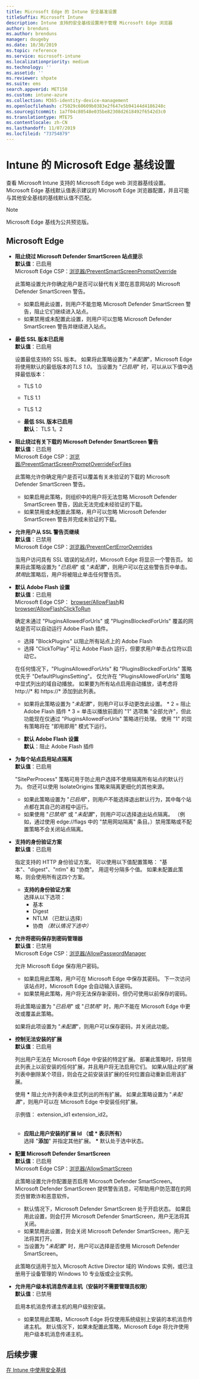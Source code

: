 ```yaml
---
title: Microsoft Edge 的 Intune 安全基准设置
titleSuffix: Microsoft Intune
description: Intune 支持的安全基线设置用于管理 Microsoft Edge 浏览器
author: brenduns
ms.author: brenduns
manager: dougeby
ms.date: 10/30/2019
ms.topic: reference
ms.service: microsoft-intune
ms.localizationpriority: medium
ms.technology: ''
ms.assetid: ''
ms.reviewer: shpate
ms.suite: ems
search.appverid: MET150
ms.custom: intune-azure
ms.collection: M365-identity-device-management
ms.openlocfilehash: c75029c60609b0383e2f647e5b94144d4186248c
ms.sourcegitcommit: 1a7f04c80548e035be82308d2618492f6542d3c0
ms.translationtype: MTE75
ms.contentlocale: zh-CN
ms.lasthandoff: 11/07/2019
ms.locfileid: "73754879"
---
```

# <a name="microsoft-edge-baseline-settings-for-intune"></a>Intune 的 Microsoft Edge 基线设置

查看 Microsoft Intune 支持的 Microsoft Edge web 浏览器基线设置。 Microsoft Edge 基线默认值表示建议的 Microsoft Edge 浏览器配置，并且可能与其他安全基线的基线默认值不匹配。

> [!NOTE]
> Microsoft Edge 基线为公共预览版。 

## <a name="microsoft-edge"></a>Microsoft Edge

- **阻止绕过 Microsoft Defender SmartScreen 站点提示**  
  **默认值**：已启用  
  Microsoft Edge CSP：[浏览器/PreventSmartScreenPromptOverride](https://docs.microsoft.com/windows/client-management/mdm/policy-csp-browser#browser-preventsmartscreenpromptoverride)

  此策略设置允许你确定用户是否可以替代有关潜在恶意网站的 Microsoft Defender SmartScreen 警告。 
  - 如果启用此设置，则用户不能忽略 Microsoft Defender SmartScreen 警告，阻止它们继续进入站点。 
  - 如果禁用或未配置此设置，则用户可以忽略 Microsoft Defender SmartScreen 警告并继续进入站点。

- **最低 SSL 版本已启用**  
  **默认值**：已启用  

  设置最低支持的 SSL 版本。 如果将此策略设置为 "*未配置*"，Microsoft Edge 将使用默认的最低版本的*TLS 1.0*。 当设置为 "*已启用*" 时，可以从以下值中选择最低版本：

  - TLS 1.0
  - TLS 1.1
  - TLS 1.2

  - **最低 SSL 版本已启用**  
    **默认**： TLS 1。2

- **阻止绕过有关下载的 Microsoft Defender SmartScreen 警告**  
  **默认值**：已启用  
  Microsoft Edge CSP：[浏览器/PreventSmartScreenPromptOverrideForFiles](https://docs.microsoft.com/windows/client-management/mdm/policy-csp-browser#browser-preventsmartscreenpromptoverrideforfiles)  

  此策略允许你确定用户是否可以覆盖有关未验证的下载的 Microsoft Defender SmartScreen 警告。
  - 如果启用此策略，则组织中的用户将无法忽略 Microsoft Defender SmartScreen 警告，因此无法完成未经验证的下载。
  - 如果禁用或未配置此策略，用户可以忽略 Microsoft Defender SmartScreen 警告并完成未验证的下载。

- **允许用户从 SSL 警告页继续**  
  **默认值**：已禁用  
  Microsoft Edge CSP：[浏览器/PreventCertErrorOverrides](https://docs.microsoft.com/windows/client-management/mdm/policy-csp-browser#browser-preventcerterroroverrides)  

  当用户访问具有 SSL 错误的站点时，Microsoft Edge 将显示一个警告页。 如果将此策略设置为 "*已启用*" 或 "*未配置*"，则用户可以在这些警告页中单击。 *禁用*此策略后，用户将被阻止单击任何警告页。 

- **默认 Adobe Flash 设置**  
  **默认值**：已启用  
  Microsoft Edge CSP： [browser/AllowFlash](https://docs.microsoft.com/windows/client-management/mdm/policy-csp-browser#browser-allowflash)和[browser/AllowFlashClickToRun](https://docs.microsoft.com/windows/client-management/mdm/policy-csp-browser#browser-allowflashclicktorun)  

  确定未通过 "PluginsAllowedForUrls" 或 "PluginsBlockedForUrls" 覆盖的网站是否可以自动运行 Adobe Flash 插件。 

  - 选择 "BlockPlugins" 以阻止所有站点上的 Adobe Flash
  - 选择 "ClickToPlay" 可让 Adobe Flash 运行，但要求用户单击占位符以启动它。
  
   在任何情况下，"PluginsAllowedForUrls" 和 "PluginsBlockedForUrls" 策略优先于 "DefaultPluginsSetting"。 仅允许在 "PluginsAllowedForUrls" 策略中显式列出的域自动播放。 
   如果要为所有站点启用自动播放，请考虑将 http://* 和 https://* 添加到此列表。 
   
   - 如果将此策略设置为 "*未配置*"，则用户可以手动更改此设置。 * 2 = 阻止 Adobe Flash 插件 * 3 = 单击以播放前面的 "1" 选项集 "全部允许"，但此功能现在仅通过 "PluginsAllowedForUrls" 策略进行处理。 使用 "1" 的现有策略将在 "即用即用" 模式下运行。  
 
  - **默认 Adobe Flash 设置**  
    **默认**：阻止 Adobe Flash 插件

- **为每个站点启用站点隔离**  
  **默认值**：已启用  

  "SitePerProcess" 策略可用于防止用户选择不使用隔离所有站点的默认行为。 你还可以使用 IsolateOrigins 策略来隔离更细化的其他来源。

  - 如果此策略设置为 "*已启用*"，则用户不能选择退出默认行为，其中每个站点都在其自己的进程中运行。 
  - 如果使用 "*已禁用*" 或 "*未配置*"，则用户可以选择退出站点隔离。 （例如，通过使用 edge://flags 中的 "禁用网站隔离" 条目。）禁用策略或不配置策略不会关闭站点隔离。

- **支持的身份验证方案**  
  **默认值**：已启用  

  指定支持的 HTTP 身份验证方案。 可以使用以下值配置策略： "基本"、"digest"、"ntlm" 和 "协商"。 用逗号分隔多个值。 如果未配置此策略，则会使用所有这四个方案。
 
  - **支持的身份验证方案**  
    选择从以下选项： 
    - 基本
    - Digest
    - NTLM  （已默认选择）
    - 协商 *（默认情况下选中）*

- **允许将密码保存到密码管理器**  
  **默认值**：已禁用  
  Microsoft Edge CSP：[浏览器/AllowPasswordManager](https://docs.microsoft.com/windows/client-management/mdm/policy-csp-browser#browser-allowpasswordmanager)  

  允许 Microsoft Edge 保存用户密码。 
  - 如果启用此策略，用户可在 Microsoft Edge 中保存其密码。 下一次访问该站点时，Microsoft Edge 会自动输入该密码。 
  - 如果禁用此策略，用户将无法保存新密码，但仍可使用以前保存的密码。 
  
  将此策略设置为 "*已启用*" 或 "*已禁用*" 时，用户不能在 Microsoft Edge 中更改或覆盖此策略。 
  
  如果将此项设置为 "*未配置*"，则用户可以保存密码，并关闭此功能。

- **控制无法安装的扩展**  
  **默认值**：已启用  

  列出用户无法在 Microsoft Edge 中安装的特定扩展。 部署此策略时，将禁用此列表上以前安装的任何扩展，并且用户将无法启用它们。 如果从阻止的扩展列表中删除某个项目，则会在之前安装该扩展的任何位置自动重新启用该扩展。
  
  使用 **\*** 阻止允许列表中未显式列出的所有扩展。 如果此策略设置为 "*未配置*"，则用户可以在 Microsoft Edge 中安装任何扩展。 
  
  示例值： extension_id1 extension_id2。  
  <br>
  - **应阻止用户安装的扩展 Id （或 * 表示所有）**  
    选择 "**添加**" 并指定其他扩展。 **\*** 默认处于选中状态。

- **配置 Microsoft Defender SmartScreen**  
  **默认值**：已启用  
  Microsoft Edge CSP：[浏览器/AllowSmartScreen](https://docs.microsoft.com/windows/client-management/mdm/policy-csp-browser#browser-allowsmartscreen)  
  
  此策略设置允许你配置是否启用 Microsoft Defender SmartScreen。 Microsoft Defender SmartScreen 提供警告消息，可帮助用户防范潜在的网页仿冒欺诈和恶意软件。 
  
  - 默认情况下，Microsoft Defender SmartScreen 处于开启状态。 如果启用此设置，则会打开 Microsoft Defender SmartScreen，用户无法将其关闭。
  - 如果禁用此设置，则会关闭 Microsoft Defender SmartScreen，用户无法将其打开。 
  - 当设置为 "*未配置*" 时，用户可以选择是否使用 Microsoft Defender SmartScreen。 
  
  此策略仅适用于加入 Microsoft Active Director 域的 Windows 实例，或已注册用于设备管理的 Windows 10 专业版或企业实例。

- **允许用户级本机消息传递主机（安装时不需要管理员权限）**  
  **默认值**：已禁用  

  启用本机消息传递主机的用户级别安装。 
  - 如果禁用此策略，Microsoft Edge 将仅使用系统级别上安装的本机消息传递主机。 默认情况下，如果未配置此策略，Microsoft Edge 将允许使用用户级本机消息传递主机。

## <a name="next-steps"></a>后续步骤

[在 Intune 中使用安全基线](security-baselines.md)
